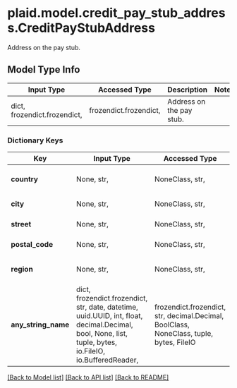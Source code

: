 # plaid.model.credit_pay_stub_address.CreditPayStubAddress

Address on the pay stub.

## Model Type Info
Input Type | Accessed Type | Description | Notes
------------ | ------------- | ------------- | -------------
dict, frozendict.frozendict,  | frozendict.frozendict,  | Address on the pay stub. | 

### Dictionary Keys
Key | Input Type | Accessed Type | Description | Notes
------------ | ------------- | ------------- | ------------- | -------------
**country** | None, str,  | NoneClass, str,  | The ISO 3166-1 alpha-2 country code. | 
**city** | None, str,  | NoneClass, str,  | The full city name. | 
**street** | None, str,  | NoneClass, str,  | The full street address. | 
**postal_code** | None, str,  | NoneClass, str,  | The postal code of the address. | 
**region** | None, str,  | NoneClass, str,  | The region or state. Example: &#x60;\&quot;NC\&quot;&#x60; | 
**any_string_name** | dict, frozendict.frozendict, str, date, datetime, uuid.UUID, int, float, decimal.Decimal, bool, None, list, tuple, bytes, io.FileIO, io.BufferedReader,  | frozendict.frozendict, str, decimal.Decimal, BoolClass, NoneClass, tuple, bytes, FileIO | any string name can be used but the value must be the correct type | [optional]

[[Back to Model list]](../../README.md#documentation-for-models) [[Back to API list]](../../README.md#documentation-for-api-endpoints) [[Back to README]](../../README.md)

